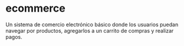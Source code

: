 # ecommerce
Un sistema de comercio electrónico básico donde los usuarios puedan navegar por productos, agregarlos a un carrito de compras y realizar pagos.
